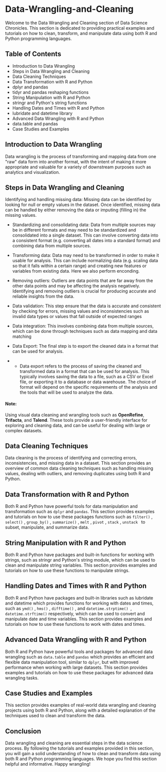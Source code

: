 # Data-Wrangling-and-Cleaning

Welcome to the Data Wrangling and Cleaning section of Data Science Chronicles. This section is dedicated to providing practical examples and tutorials on how to clean, transform, and manipulate data using both R and Python programming languages.

## Table of Contents
* Introduction to Data Wrangling
* Steps in Data Wrangling and Cleaning
* Data Cleaning Techniques
* Data Transformation with R and Python
* dplyr and pandas
* tidyr and pandas reshaping functions
* String Manipulation with R and Python
* stringr and Python's string functions
* Handling Dates and Times with R and Python
* lubridate and datetime library
* Advanced Data Wrangling with R and Python
* data.table and pandas
* Case Studies and Examples
## Introduction to Data Wrangling
 Data wrangling is the process of transforming and mapping data from one "raw" data form into another format, with the intent of making it more appropriate and valuable for a variety of downstream purposes such as analytics and visualization.
 
## Steps in Data Wrangling and Cleaning
Identifying and handling missing data: Missing data can be identified by looking for null or empty values in the dataset. Once identified, missing data can be handled by either removing the data or imputing (filling in) the missing values.

* Standardizing and consolidating data: Data from multiple sources may be in different formats and may need to be standardized and consolidated into a single dataset. This can involve converting data into a consistent format (e.g. converting all dates into a standard format) and combining data from multiple sources.

* Transforming data: Data may need to be transformed in order to make it usable for analysis. This can include normalizing data (e.g. scaling data so that it falls within a certain range) and creating new features or variables from existing data. Here we also perform enconding.

* Removing outliers: Outliers are data points that are far away from the other data points and may be affecting the analysis negatively. Identifying and removing outliers is crucial for producing accurate and reliable insights from the data.

* Data validation: This step ensure that the data is accurate and consistent by checking for errors, missing values and  inconsistencies such as invalid data types or values that fall outside of expected ranges
* Data integration: This involves combining data from multiple sources, which can be done through techniques such as data mapping and data matching
* Data Export: The final step is to export the cleaned data in a format that can be used for analysis.
* * Data export refers to the process of saving the cleaned and transformed data in a format that can be used for analysis. This typically involves saving the data to a file, such as a CSV or Excel file, or exporting it to a database or data warehouse. The choice of format will depend on the specific requirements of the analysis and the tools that will be used to analyze the data.

#### Note: 
Using visual data cleaning and wrangling tools such as **OpenRefine**, **Trifacta**, and **Talend**. These tools provide a user-friendly interface for exploring and cleaning data, and can be useful for dealing with large or complex datasets.

## Data Cleaning Techniques
Data cleaning is the process of identifying and correcting errors, inconsistencies, and missing data in a dataset. This section provides an overview of common data cleaning techniques such as handling missing values, dealing with outliers, and removing duplicates using both R and Python.

## Data Transformation with R and Python
Both R and Python have powerful tools for data manipulation and transformation such as `dplyr` and `pandas`. This section provides examples and tutorials on how to use these packages functions such as `filter()` , `select()` , `group_by()` , `summarize()` , `melt` , `pivot` , `stack` , `unstack ` to subset, manipulate, and summarize data.

## String Manipulation with R and Python
Both R and Python have packages and built-in functions for working with strings, such as stringr and Python's string module, which can be used to clean and manipulate string variables. This section provides examples and tutorials on how to use these functions to manipulate strings.

## Handling Dates and Times with R and Python
Both R and Python have packages and built-in libraries such as lubridate and datetime which provides functions for working with dates and times, such as `ymd()` , `hms()` , `difftime()` , and `datetime.strptime() `, `datetime.strftime()` respectively, which can be used to convert and manipulate date and time variables. This section provides examples and tutorials on how to use these functions to work with dates and times.

## Advanced Data Wrangling with R and Python
Both R and Python have powerful tools and packages for advanced data wrangling such as `data.table` and `pandas` which provides an efficient and flexible data manipulation tool, similar to `dplyr`, but with improved performance when working with large datasets. This section provides examples and tutorials on how to use these packages for advanced data wrangling tasks.

## Case Studies and Examples
This section provides examples of real-world data wrangling and cleaning projects using both R and Python, along with a detailed explanation of the techniques used to clean and transform the data.

## Conclusion
Data wrangling and cleaning are essential steps in the data science process. By following the tutorials and examples provided in this section, you will gain a solid understanding of how to clean and transform data using both R and Python programming languages. We hope you find this section helpful and informative. Happy wrangling!
